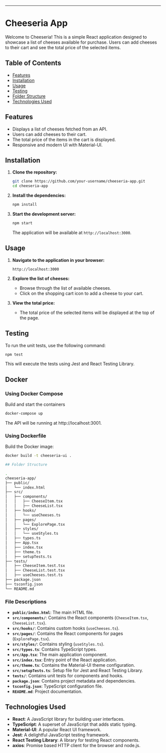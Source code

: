 
---

# Cheeseria App

Welcome to Cheeseria! This is a simple React application designed to showcase a list of cheeses available for purchase. Users can add cheeses to their cart and see the total price of the selected items.

## Table of Contents

- [Features](#features)
- [Installation](#installation)
- [Usage](#usage)
- [Testing](#testing)
- [Folder Structure](#folder-structure)
- [Technologies Used](#technologies-used)

## Features

- Displays a list of cheeses fetched from an API.
- Users can add cheeses to their cart.
- The total price of the items in the cart is displayed.
- Responsive and modern UI with Material-UI.

## Installation

1. **Clone the repository:**

   ```bash
   git clone https://github.com/your-username/cheeseria-app.git
   cd cheeseria-app
   ```

2. **Install the dependencies:**

   ```bash
   npm install
   ```

3. **Start the development server:**

   ```bash
   npm start
   ```

   The application will be available at `http://localhost:3000`.

## Usage

1. **Navigate to the application in your browser:**

   ```
   http://localhost:3000
   ```

2. **Explore the list of cheeses:**

   - Browse through the list of available cheeses.
   - Click on the shopping cart icon to add a cheese to your cart.

3. **View the total price:**

   - The total price of the selected items will be displayed at the top of the page.

## Testing

To run the unit tests, use the following command:

```bash
npm test
```

This will execute the tests using Jest and React Testing Library.


## Docker
### Using Docker Compose
Build and start the containers

```sh
docker-compose up
```
The API will be running at http://localhost:3001.

### Using Dockerfile
Build the Docker image:
```sh
docker build -t cheeseria-ui .

## Folder Structure

.
cheeseria-app/
├── public/
│   └── index.html
├── src/
│   ├── components/
│   │   ├── CheeseItem.tsx
│   │   ├── CheeseList.tsx
│   ├── hooks/
│   │   └── useCheeses.ts
│   ├── pages/
│   │   └── ExplorePage.tsx
│   ├── styles/
│   │   └── useStyles.ts
│   ├── types.ts
│   ├── App.tsx
│   ├── index.tsx
│   ├── theme.ts
│   ├── setupTests.ts
├── tests/
│   ├── CheeseItem.test.tsx
│   ├── CheeseList.test.tsx
│   ├── useCheeses.test.ts
├── package.json
├── tsconfig.json
└── README.md
```

### File Descriptions

- **`public/index.html`**: The main HTML file.
- **`src/components/`**: Contains the React components (`CheeseItem.tsx`, `CheeseList.tsx`).
- **`src/hooks/`**: Contains custom hooks (`useCheeses.ts`).
- **`src/pages/`**: Contains the React components for pages (`ExplorePage.tsx`).
- **`src/styles/`**: Contains styling (`useStyles.ts`).
- **`src/types.ts`**: Contains TypeScript types.
- **`src/App.tsx`**: The main application component.
- **`src/index.tsx`**: Entry point of the React application.
- **`src/theme.ts`**: Contains the Material-UI theme configuration.
- **`src/setupTests.ts`**: Setup file for Jest and React Testing Library.
- **`tests/`**: Contains unit tests for components and hooks.
- **`package.json`**: Contains project metadata and dependencies.
- **`tsconfig.json`**: TypeScript configuration file.
- **`README.md`**: Project documentation.

## Technologies Used

- **React**: A JavaScript library for building user interfaces.
- **TypeScript**: A superset of JavaScript that adds static typing.
- **Material-UI**: A popular React UI framework.
- **Jest**: A delightful JavaScript testing framework.
- **React Testing Library**: A library for testing React components.
- **axios**: Promise based HTTP client for the browser and node.js.